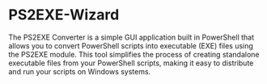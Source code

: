 # PS2EXE-Wizard
The PS2EXE Converter is a simple GUI application built in PowerShell that allows you to convert PowerShell scripts into executable (EXE) files using the PS2EXE module. This tool simplifies the process of creating standalone executable files from your PowerShell scripts, making it easy to distribute and run your scripts on Windows systems.
